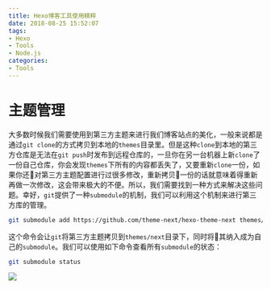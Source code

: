 ```yaml
---
title: Hexo博客工具使用精粹
date: 2018-08-25 15:52:07
tags:
- Hexo
- Tools
- Node.js
categories:
- Tools
---
```

# 主题管理
大多数时候我们需要使用到第三方主题来进行我们博客站点的美化，一般来说都是通过`git clone`的方式拷贝到本地的`themes`目录里。但是这种`clone`到本地的第三方仓库是无法在`git push`时发布到远程仓库的，一旦你在另一台机器上新`clone`了一份自己仓库，你会发现`themes`下所有的内容都丢失了，又要重新`clone`一份，如果你还对第三方主题配置进行过很多修改，重新拷贝一份的话就意味着得重新再做一次修改，这会带来极大的不便。所以，我们需要找到一种方式来解决这些问题。幸好，`git`提供了一种`submodule`的机制，我们可以利用这个机制来进行第三方库的管理。

```bash
git submodule add https://github.com/theme-next/hexo-theme-next themes/next
```

这个命令会让`git`将第三方主题拷贝到`themes/next`目录下，同时将其纳入成为自己的`submodule`。我们可以使用如下命令查看所有`submodule`的状态：
```bash
git submodule status
```
![](http://halzhan.github.io/static/pic/submodule_status.png)



